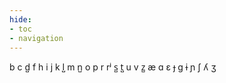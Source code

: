 ```yaml
---
hide:
- toc
- navigation
---
```

b
c
d̺
f
h
i
j
k
l̺
m
n̺
o
p
r
rʲ
s̺
t̺
u
v
z̺
æ
ɑ
ɛ
ɟ
ɡ
ɨ
ɲ
ʃ
ʎ
ʒ
